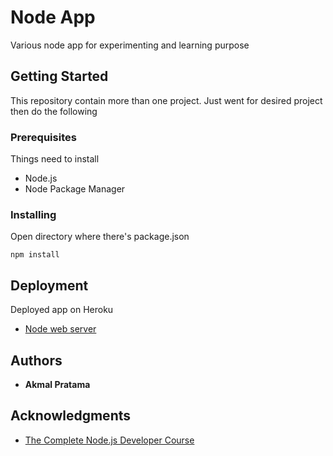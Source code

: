 # Node App

Various node app for experimenting and learning purpose

## Getting Started

This repository contain more than one project. Just went for desired project then do the following

### Prerequisites

Things need to install

* Node.js
* Node Package Manager

### Installing

Open directory where there's package.json

```
npm install
```

## Deployment

Deployed app on Heroku

* [Node web server](https://enigmatic-brook-77897.herokuapp.com/)

## Authors

* **Akmal Pratama**

## Acknowledgments

* [The Complete Node.js Developer Course](https://www.udemy.com/the-complete-nodejs-developer-course-2/)
